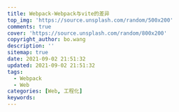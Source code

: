 ```yaml
---
title: Webpack-Webpack与vite的差异
top_img: 'https://source.unsplash.com/random/500x200'
comments: true
cover: 'https://source.unsplash.com/random/800x200'
copyright_author: bo.wang
description: ''
sitemap: true
date: 2021-09-02 21:51:32
updated: 2021-09-02 21:51:32
tags:
  - Webpack
  - Web
categories: [Web, 工程化]
keywords:
---
```


